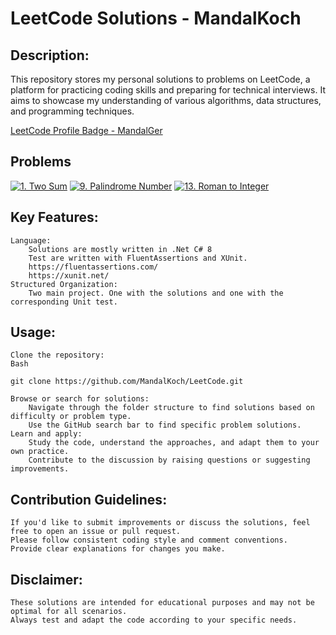 # LeetCode Solutions - MandalKoch

## Description:

This repository stores my personal solutions to problems on LeetCode, a platform for practicing coding skills and preparing for technical interviews. It aims to showcase my understanding of various algorithms, data structures, and programming techniques.

[LeetCode Profile Badge - MandalGer](https://leetcode.com/MandalGer)

## Problems
[![1. Two Sum](https://img.shields.io/badge/1._Two_Sum-solved-green
)](https://leetcode.com/problems/two-sum/description/)
[![9. Palindrome Number](https://img.shields.io/badge/9._Palindrome_Number-Solved-green
)](https://leetcode.com/problems/palindrome-number/description/)
[![13. Roman to Integer](https://img.shields.io/badge/13._Roman_to_Integer-Not_Solved-red
)](https://leetcode.com/problems/roman-to-integer/description/)


## Key Features:

    Language:
        Solutions are mostly written in .Net C# 8
        Test are written with FluentAssertions and XUnit.
        https://fluentassertions.com/
        https://xunit.net/
    Structured Organization:
        Two main project. One with the solutions and one with the corresponding Unit test.

## Usage:

    Clone the repository:
    Bash

    git clone https://github.com/MandalKoch/LeetCode.git

    Browse or search for solutions:
        Navigate through the folder structure to find solutions based on difficulty or problem type.
        Use the GitHub search bar to find specific problem solutions.
    Learn and apply:
        Study the code, understand the approaches, and adapt them to your own practice.
        Contribute to the discussion by raising questions or suggesting improvements.

## Contribution Guidelines:

    If you'd like to submit improvements or discuss the solutions, feel free to open an issue or pull request.
    Please follow consistent coding style and comment conventions.
    Provide clear explanations for changes you make.

## Disclaimer:

    These solutions are intended for educational purposes and may not be optimal for all scenarios.
    Always test and adapt the code according to your specific needs.
    


